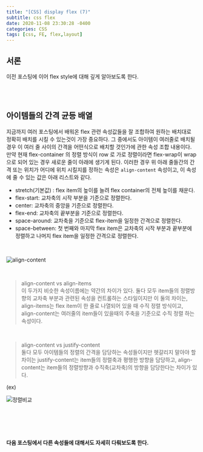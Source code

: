 ```yaml
---
title: "[CSS] display flex (7)"
subtitle: css flex
date: 2020-11-08 23:30:28 -0400
categories: CSS 
tags: [css, FE, flex,layout]
---
```


## 서론

이전 포스팅에 이어 flex style에 대해 깊게 알아보도록 한다.

<br><br>

## 아이템들의 간격 균등 배열

지금까지 여러 포스팅에서 배워온 flex 관련 속성값들을 잘 조합하여 원하는 배치대로 정확히 배치를 시킬 수 있는것이 가장 중요하다. 그 중에서도 아이템이 여러줄로 배치될 경우 이 여러 줄 사이의 간격을 어떤식으로 배치할 것인가에 관한 속성 조합 내용이다.
만약 현재 flex-container 의 정렬 방식이 row 로 가로 정렬이라면 flex-wrap이 wrap으로 되어 있는 경우 새로운 줄이 아래에 생기게 된다. 이러한 경우 위 아래 줄들간의 간격 또는 위치가 어디에 위치 시킬지를 정하는 속성은 `align-content` 속성이고, 이 속성에 줄 수 있는 값은 아래 리스트와 같다.

- stretch(기본값) : flex item의 높이를 늘려 flex container의 전체 높이를 채운다.
- flex-start: 교차축의 시작 부분을 기준으로 정렬한다.
- center: 교차축의 중앙을 기준으로 정렬한다.
- flex-end: 교차축의 끝부분을 기준으로 정렬한다.
- space-around: 교차축을 기준으로 flex-item을 일정한 간격으로 정렬한다.
- space-between: 첫 번째와 마지막 flex item은 교차축의 시작 부분과 끝부분에 정렬하고 나머지 flex item을 일정한 간격으로 정렬한다.
<br>


![align-content](https://junstar17.github.io/img/align-content.png)

<br>


> align-content vs align-items <br>
이 두가지 비슷한 속성이름에는 약간의 차이가 있다. 둘다 모두 item들의 정렬방향의 교차축 부분과 관련된 속성을 컨트롤하는 스타일이지만 이 둘의 차이는, align-items는 flex item이 한 줄로 나열되어 있을 때 수직 정렬 방식이고, align-content는 여러줄의 item들이 있을때의 주축을 기준으로 수직 정렬 하는 속성이다.

<br>

> align-content vs justify-content <br>
둘다 모두 아이템들의 정렬의 간격을 담당하는 속성들이지만 헷갈리지 말아야 할 차이는 justify-content는 item들의 정렬축과 평행한 방향을 담당하고, align-content는 item들의 정렬방향과 수직축(교차축)의 방향을 담당한다는 차이가 있다.

(ex)
<br>

![정렬비교](https://junstar17.github.io/img/정렬비교.png)

<br>


<br><br>

**다음 포스팅에서 다른 속성들에 대해서도 자세히 다뤄보도록 한다.**

